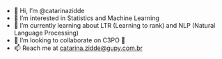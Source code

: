 - 👋 Hi, I’m @catarinazidde
- 👀 I’m interested in Statistics and Machine Learning
- 🌱 I’m currently learning about LTR (Learning to rank) and NLP (Natural Language Processing)
- 💞️ I’m looking to collaborate on C3PO 💙
- 📫 Reach me at catarina.zidde@gupy.com.br

<!---
catarinazidde/catarinazidde is a ✨ special ✨ repository because its `README.md` (this file) appears on your GitHub profile.
You can click the Preview link to take a look at your changes.
--->
